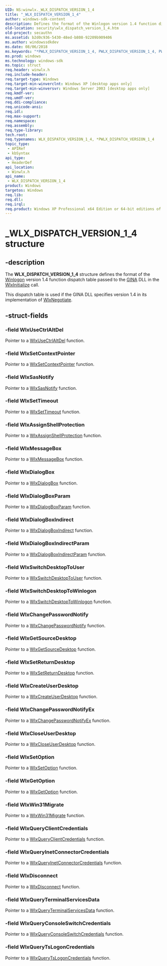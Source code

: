 ```yaml
---
UID: NS:winwlx._WLX_DISPATCH_VERSION_1_4
title: "_WLX_DISPATCH_VERSION_1_4"
author: windows-sdk-content
description: Defines the format of the Winlogon version 1.4 function dispatch table passed to the GINA DLL in the WlxInitialize call.
old-location: security\wlx_dispatch_version_1_4.htm
old-project: secauthn
ms.assetid: b2d0c936-5430-48ed-b808-92209b909406
ms.author: windowssdkdev
ms.date: 08/06/2018
ms.keywords: "*PWLX_DISPATCH_VERSION_1_4, PWLX_DISPATCH_VERSION_1_4, PWLX_DISPATCH_VERSION_1_4 structure pointer [Security], WLX_DISPATCH_VERSION_1_4, WLX_DISPATCH_VERSION_1_4 structure [Security], _WLX_DISPATCH_VERSION_1_4, _gina_wlx_dispatch_version_1_4, security.wlx_dispatch_version_1_4, winwlx/PWLX_DISPATCH_VERSION_1_4, winwlx/WLX_DISPATCH_VERSION_1_4"
ms.prod: windows
ms.technology: windows-sdk
ms.topic: struct
req.header: winwlx.h
req.include-header: 
req.target-type: Windows
req.target-min-winverclnt: Windows XP [desktop apps only]
req.target-min-winversvr: Windows Server 2003 [desktop apps only]
req.kmdf-ver: 
req.umdf-ver: 
req.ddi-compliance: 
req.unicode-ansi: 
req.idl: 
req.max-support: 
req.namespace: 
req.assembly: 
req.type-library: 
tech.root: 
req.typenames: WLX_DISPATCH_VERSION_1_4, *PWLX_DISPATCH_VERSION_1_4
topic_type:
 - APIRef
 - kbSyntax
api_type:
 - HeaderDef
api_location:
 - Winwlx.h
api_name:
 - WLX_DISPATCH_VERSION_1_4
product: Windows
targetos: Windows
req.lib: 
req.dll: 
req.irql: 
req.product: Windows XP Professional x64 Edition or 64-bit editions of     Windows Server 2003
---
```


# _WLX_DISPATCH_VERSION_1_4 structure


## -description


The <b>WLX_DISPATCH_VERSION_1_4</b> structure defines the format of the <a href="https://msdn.microsoft.com/library/windows/hardware/dn927313">Winlogon</a> version 1.4 function dispatch table passed to the <a href="https://msdn.microsoft.com/c9567a5b-bd56-4ae1-9eac-af0bb5a6842a">GINA</a> DLL in the 
<a href="https://msdn.microsoft.com/db03f2b3-0719-40be-8a42-04ab7110f711">WlxInitialize</a> call.

This dispatch table is used if the GINA DLL specifies version 1.4 in its implementation of 
<a href="https://msdn.microsoft.com/9e7bab30-5cc6-4c55-82e4-d888e1af59ed">WlxNegotiate</a>.


## -struct-fields




### -field WlxUseCtrlAltDel

Pointer to a <a href="https://msdn.microsoft.com/827bc495-eb7d-4a83-a325-903de0551d5f">WlxUseCtrlAltDel</a> function.


### -field WlxSetContextPointer

Pointer to a <a href="https://msdn.microsoft.com/592d05f4-be7c-4606-91ad-77e3fb4f6b7a">WlxSetContextPointer</a> function.


### -field WlxSasNotify

Pointer to a <a href="https://msdn.microsoft.com/534afdf8-6809-413a-ac5c-23978f2b288a">WlxSasNotify</a> function.


### -field WlxSetTimeout

Pointer to a <a href="https://msdn.microsoft.com/e5f1a184-195a-4a0e-849a-ed629a6c9049">WlxSetTimeout</a> function. 


### -field WlxAssignShellProtection

Pointer to a <a href="https://msdn.microsoft.com/7a744bde-3354-4e55-a6be-08acb4085e8a">WlxAssignShellProtection</a> function.


### -field WlxMessageBox

Pointer to a <a href="https://msdn.microsoft.com/5ae99416-c502-46f6-ba58-7385ce410e48">WlxMessageBox</a> function.


### -field WlxDialogBox

Pointer to a <a href="https://msdn.microsoft.com/a16313ea-ae76-4d9b-80b3-3fb12af803c7">WlxDialogBox</a> function.


### -field WlxDialogBoxParam

Pointer to a <a href="https://msdn.microsoft.com/0b4543e1-066b-4d19-9b15-90d966d25154">WlxDialogBoxParam</a> function.


### -field WlxDialogBoxIndirect

Pointer to a <a href="https://msdn.microsoft.com/adace4e8-659e-4360-985d-d3daafdd3688">WlxDialogBoxIndirect</a> function.


### -field WlxDialogBoxIndirectParam

Pointer to a <a href="https://msdn.microsoft.com/98541411-45c7-4c23-95a0-c76022184db3">WlxDialogBoxIndirectParam</a> function.


### -field WlxSwitchDesktopToUser

Pointer to a <a href="https://msdn.microsoft.com/ec353e23-7e33-4af2-93ea-35801a19d9aa">WlxSwitchDesktopToUser</a> function.


### -field WlxSwitchDesktopToWinlogon

Pointer to a  <a href="https://msdn.microsoft.com/ed910769-94c2-455b-9788-de3795330821">WlxSwitchDesktopToWinlogon</a> function.


### -field WlxChangePasswordNotify

Pointer to a <a href="https://msdn.microsoft.com/53765f8f-50cb-40dd-888e-0e1ddbe76f7e">WlxChangePasswordNotify</a> function.


### -field WlxGetSourceDesktop

Pointer to a <a href="https://msdn.microsoft.com/c0b6c64e-7c2b-4dc9-81fd-243fc2230249">WlxGetSourceDesktop</a> function.


### -field WlxSetReturnDesktop

Pointer to a <a href="https://msdn.microsoft.com/539e81d9-6362-4476-bdbc-849fb905b268">WlxSetReturnDesktop</a> function.


### -field WlxCreateUserDesktop

Pointer to a <a href="https://msdn.microsoft.com/6985e858-f914-426a-91b4-cf8c3f604318">WlxCreateUserDesktop</a> function.


### -field WlxChangePasswordNotifyEx

Pointer to a <a href="https://msdn.microsoft.com/2381bf3e-37d3-460a-acb2-e2d59cd7d847">WlxChangePasswordNotifyEx</a> function.


### -field WlxCloseUserDesktop

Pointer to a <a href="https://msdn.microsoft.com/ad910f0b-f8fb-4246-830e-1edb23e06f36">WlxCloseUserDesktop</a> function.


### -field WlxSetOption

Pointer to a <a href="https://msdn.microsoft.com/59f775dd-b3ed-4a57-bec7-fa6ddf267401">WlxSetOption</a> function.


### -field WlxGetOption

Pointer to a <a href="https://msdn.microsoft.com/724477d4-ec56-44bd-801e-23c225bafd03">WlxGetOption</a> function.


### -field WlxWin31Migrate

Pointer to a <a href="https://msdn.microsoft.com/bb36254c-0696-4f3f-89d7-332837ec3a75">WlxWin31Migrate</a> function.


### -field WlxQueryClientCredentials

Pointer to a <a href="https://msdn.microsoft.com/b563606d-f4d5-48d7-914d-a11ed5f536a1">WlxQueryClientCredentials</a> function.


### -field WlxQueryInetConnectorCredentials

Pointer to a <a href="https://msdn.microsoft.com/dfa12961-1552-4531-8f79-d44fb2a46e74">WlxQueryInetConnectorCredentials</a> function.


### -field WlxDisconnect

Pointer to a <a href="https://msdn.microsoft.com/4f9f56dd-13cf-4125-90d0-4858a6c141be">WlxDisconnect</a> function.


### -field WlxQueryTerminalServicesData

Pointer to a <a href="https://msdn.microsoft.com/a7b81d76-74de-44a8-92ad-765ad1f7013e">WlxQueryTerminalServicesData</a> function.


### -field WlxQueryConsoleSwitchCredentials

Pointer to a <a href="https://msdn.microsoft.com/cbb9342e-c06a-4040-9c6c-c761195734a4">WlxQueryConsoleSwitchCredentials</a> function.


### -field WlxQueryTsLogonCredentials

Pointer to a <a href="https://msdn.microsoft.com/1365b798-682e-4cdb-b8f5-9e7c65366154">WlxQueryTsLogonCredentials</a> function.

